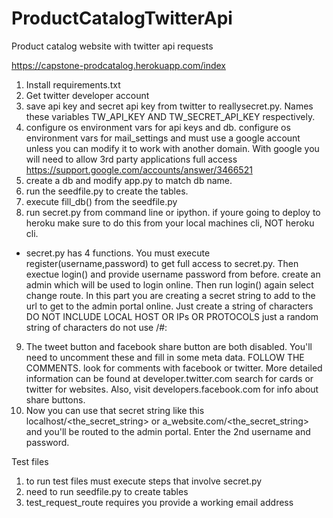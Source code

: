 # ProductCatalogTwitterApi
Product catalog website with twitter api requests

https://capstone-prodcatalog.herokuapp.com/index

1. Install requirements.txt
2. Get twitter developer account
3. save api key and secret api key from twitter to reallysecret.py. Names these variables
TW_API_KEY AND TW_SECRET_API_KEY respectively.
4. configure os environment vars for api keys and db. configure os environment vars for mail_settings and must use a google account unless you can modify it to work with another domain. With google you will need to allow 3rd party applications full access https://support.google.com/accounts/answer/3466521
5. create a db and modify app.py to match db name.
6. run the seedfile.py to create the tables.
7. execute fill_db() from the seedfile.py
8. run secret.py from command line or ipython. if youre going to deploy to heroku make sure to do this from your local machines cli, NOT heroku cli.
- secret.py has 4 functions. You must execute register(username,password) to get full access to secret.py. Then exectue login() and provide username password from before. create an admin which will be used to login online. Then run login() again select change route. In this part you are creating a secret string to add to the url to get to the admin portal online. Just create a string of characters DO NOT INCLUDE LOCAL HOST OR IPs OR PROTOCOLS just a random string of characters do not use /\#:
9. The tweet button and facebook share button are both disabled. You'll need to uncomment these and fill in some meta data. FOLLOW THE COMMENTS. look for comments with facebook or twitter. More detailed information can be found at developer.twitter.com search for cards or twitter for websites. Also, visit developers.facebook.com for info about share buttons.
10. Now you can use that secret string like this localhost/<the_secret_string> or a_website.com/<the_secret_string> and you'll be routed to the admin portal. Enter the 2nd username and password. 

Test files
1. to run test files must execute steps that involve secret.py
2. need to run seedfile.py to create tables
3. test_request_route requires you provide a working email address